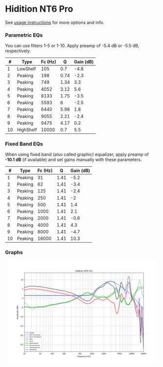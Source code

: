# Hidition NT6 Pro
See [usage instructions](https://github.com/jaakkopasanen/AutoEq#usage) for more options and info.

### Parametric EQs
You can use filters 1-5 or 1-10. Apply preamp of -5.4 dB or -5.5 dB, respectively.

|   # | Type      |   Fc (Hz) |    Q |   Gain (dB) |
|-----|-----------|-----------|------|-------------|
|   1 | LowShelf  |       105 | 0.7  |        -4.8 |
|   2 | Peaking   |       198 | 0.74 |        -2.3 |
|   3 | Peaking   |       749 | 1.34 |         3.3 |
|   4 | Peaking   |      4052 | 3.12 |         5.6 |
|   5 | Peaking   |      8133 | 1.75 |        -3.5 |
|   6 | Peaking   |      5593 | 6    |        -2.5 |
|   7 | Peaking   |      6440 | 5.98 |         1.8 |
|   8 | Peaking   |      9055 | 2.21 |        -2.4 |
|   9 | Peaking   |      9475 | 4.17 |         0.2 |
|  10 | HighShelf |     10000 | 0.7  |         5.5 |

### Fixed Band EQs
When using fixed band (also called graphic) equalizer, apply preamp of **-10.1 dB** (if available) and set gains manually with these parameters.

|   # | Type    |   Fc (Hz) |    Q |   Gain (dB) |
|-----|---------|-----------|------|-------------|
|   1 | Peaking |        31 | 1.41 |        -5.2 |
|   2 | Peaking |        62 | 1.41 |        -3.4 |
|   3 | Peaking |       125 | 1.41 |        -2.4 |
|   4 | Peaking |       250 | 1.41 |        -2   |
|   5 | Peaking |       500 | 1.41 |         1.4 |
|   6 | Peaking |      1000 | 1.41 |         2.1 |
|   7 | Peaking |      2000 | 1.41 |        -0.6 |
|   8 | Peaking |      4000 | 1.41 |         4.3 |
|   9 | Peaking |      8000 | 1.41 |        -4.7 |
|  10 | Peaking |     16000 | 1.41 |        10.3 |

### Graphs
![](./Hidition%20NT6%20Pro.png)
